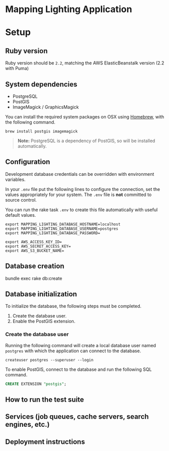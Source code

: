 # Mapping Lighting Application

# Setup

## Ruby version

Ruby version should be `2.2`, matching the AWS ElasticBeanstalk version (2.2 with Puma)

## System dependencies

- PostgreSQL
- PostGIS
- ImageMagick / GraphicsMagick

You can install the required system packages on OSX using [Homebrew](http://brew.sh/), with the following command.

```shell
brew install postgis imagemagick
```

> **Note:** PostgreSQL is a dependency of PostGIS, so will be installed automatically.

## Configuration

Development database credentials can be overridden with environment variables.

In your `.env` file put the following lines to configure the connection, set the values appropriately for your system.
The `.env` file is **not** committed to source control.

You can run the rake task `.env` to create this file automatically with useful default values.

```shell
export MAPPING_LIGHTING_DATABASE_HOSTNAME=localhost
export MAPPING_LIGHTING_DATABASE_USERNAME=postgres
export MAPPING_LIGHTING_DATABASE_PASSWORD=

export AWS_ACCESS_KEY_ID=
export AWS_SECRET_ACCESS_KEY=
export AWS_S3_BUCKET_NAME=
```

Database creation
-------------------

bundle exec rake db:create

## Database initialization

To initialize the database, the following steps must be completed.

  1. Create the database user.
  2. Enable the PostGIS extension.

### Create the database user

Running the following command will create a local database user named `postgres` with which the application can connect to the database.

```shell
createuser postgres --superuser --login
```

To enable PostGIS, connect to the database and run the following SQL command.

```SQL
CREATE EXTENSION "postgis";
```


How to run the test suite
---------------------------

Services (job queues, cache servers, search engines, etc.)
------------------------------------------------------------

Deployment instructions
-------------------------

